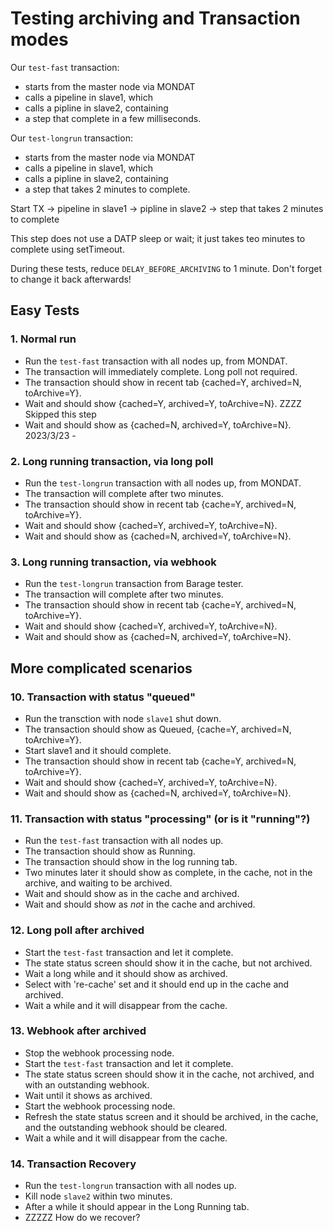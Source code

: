 # Testing archiving and Transaction modes

Our `test-fast` transaction:

- starts from the master node via MONDAT
- calls a pipeline in slave1, which
- calls a pipline in slave2, containing
- a step that complete in a few milliseconds.

Our `test-longrun` transaction:

- starts from the master node via MONDAT
- calls a pipeline in slave1, which
- calls a pipline in slave2, containing
- a step that takes 2 minutes to complete.

Start TX -> pipeline in slave1 -> pipline in slave2 -> step that takes 2 minutes to complete

This step does not use a DATP sleep or wait; it just takes teo minutes to complete using setTimeout.

During these tests, reduce `DELAY_BEFORE_ARCHIVING` to 1 minute. Don't forget to change it back afterwards!

## Easy Tests

### 1. Normal run

- Run the `test-fast` transaction with all nodes up, from MONDAT.
- The transaction will immediately complete. Long poll not required.
- The transaction should show in recent tab {cached=Y, archived=N, toArchive=Y}.
- Wait and should show {cached=Y, archived=Y, toArchive=N}. ZZZZ Skipped this step
- Wait and should show as {cached=N, archived=Y, toArchive=N}.
2023/3/23 - 

### 2. Long running transaction, via long poll

- Run the `test-longrun` transaction with all nodes up, from MONDAT.
- The transaction will complete after two minutes.
- The transaction should show in recent tab {cache=Y, archived=N, toArchive=Y}.
- Wait and should show {cached=Y, archived=Y, toArchive=N}.
- Wait and should show as {cached=N, archived=Y, toArchive=N}.

### 3. Long running transaction, via webhook

- Run the `test-longrun` transaction from Barage tester.
- The transaction will complete after two minutes.
- The transaction should show in recent tab {cache=Y, archived=N, toArchive=Y}.
- Wait and should show {cached=Y, archived=Y, toArchive=N}.
- Wait and should show as {cached=N, archived=Y, toArchive=N}.

## More complicated scenarios

### 10. Transaction with status "queued"

- Run the transction with node `slave1` shut down.
- The transaction should show as Queued, {cache=Y, archived=N, toArchive=Y}.
- Start slave1 and it should complete.
- The transaction should show in recent tab {cache=Y, archived=N, toArchive=Y}.
- Wait and should show {cached=Y, archived=Y, toArchive=N}.
- Wait and should show as {cached=N, archived=Y, toArchive=N}.

### 11. Transaction with status "processing" (or is it "running"?)

- Run the `test-fast` transaction with all nodes up.
- The transaction should show as Running.
- The transaction should show in the log running tab.
- Two minutes later it should show as complete, in the cache, not in the archive, and waiting to be archived.
- Wait and should show as in the cache and archived.
- Wait and should show as _not_ in the cache and archived.

### 12. Long poll after archived

- Start the `test-fast` transaction and let it complete.
- The state status screen should show it in the cache, but not archived.
- Wait a long while and it should show as archived.
- Select with 're-cache' set and it should end up in the cache and archived.
- Wait a while and it will disappear from the cache.

### 13. Webhook after archived

- Stop the webhook processing node.
- Start the `test-fast` transaction and let it complete.
- The state status screen should show it in the cache, not archived, and with an outstanding webhook.
- Wait until it shows as archived.
- Start the webhook processing node.
- Refresh the state status screen and it should be archived, in the cache, and the outstanding webhook should be cleared.
- Wait a while and it will disappear from the cache.

### 14. Transaction Recovery

- Run the `test-longrun` transaction with all nodes up.
- Kill node `slave2` within two minutes.
- After a while it should appear in the Long Running tab.
- ZZZZZ How do we recover?
